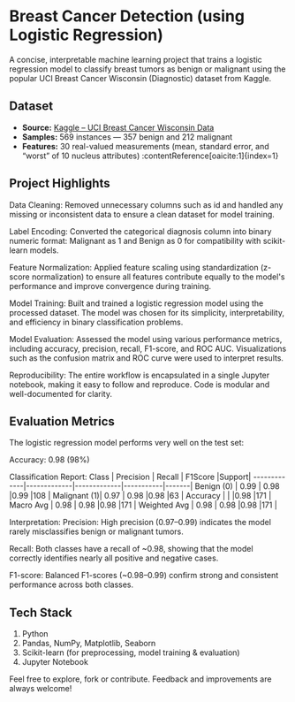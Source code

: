 # Breast Cancer Detection (using Logistic Regression)
A concise, interpretable machine learning project that trains a logistic regression model to classify breast tumors as benign or malignant using the popular UCI Breast Cancer Wisconsin (Diagnostic) dataset from Kaggle.

##  Dataset

- **Source:** [Kaggle – UCI Breast Cancer Wisconsin Data](https://www.kaggle.com/datasets/uciml/breast-cancer-wisconsin-data)
- **Samples:** 569 instances — 357 benign and 212 malignant  
- **Features:** 30 real-valued measurements (mean, standard error, and “worst” of 10 nucleus attributes) :contentReference[oaicite:1]{index=1}

##  Project Highlights
Data Cleaning:
Removed unnecessary columns such as id and handled any missing or inconsistent data to ensure a clean dataset for model training.

Label Encoding:
Converted the categorical diagnosis column into binary numeric format: Malignant as 1 and Benign as 0 for compatibility with scikit-learn models.

Feature Normalization:
Applied feature scaling using standardization (z-score normalization) to ensure all features contribute equally to the model's performance and improve convergence during training.

Model Training:
Built and trained a logistic regression model using the processed dataset. The model was chosen for its simplicity, interpretability, and efficiency in binary classification problems.

Model Evaluation:
Assessed the model using various performance metrics, including accuracy, precision, recall, F1-score, and ROC AUC. Visualizations such as the confusion matrix and ROC curve were used to interpret results.

Reproducibility:
The entire workflow is encapsulated in a single Jupyter notebook, making it easy to follow and reproduce. Code is modular and well-documented for clarity.

##  Evaluation Metrics
The logistic regression model performs very well on the test set:

Accuracy: 0.98 (98%)

Classification Report:
Class        |  Precision  |   Recall    | F1Score   |Support|
-------------|-------------|-------------|-----------|-------|
Benign (0)   |	0.99	   |   0.98	     |0.99	     |108    |
Malignant (1)|	0.97	   |   0.98	     |0.98	     |63     |
Accuracy	 |		       |             |0.98	     |171    |
Macro Avg	 |  0.98	   |   0.98	     |0.98	     |171    |
Weighted Avg |	0.98	   |   0.98	     |0.98	     |171    |

 Interpretation:
Precision: High precision (0.97–0.99) indicates the model rarely misclassifies benign or malignant tumors.

Recall: Both classes have a recall of ~0.98, showing that the model correctly identifies nearly all positive and negative cases.

F1-score: Balanced F1-scores (~0.98–0.99) confirm strong and consistent performance across both classes.

## Tech Stack
1. Python
2. Pandas, NumPy, Matplotlib, Seaborn
3. Scikit-learn (for preprocessing, model training & evaluation)
4. Jupyter Notebook

Feel free to explore, fork or contribute. Feedback and improvements are always welcome!
